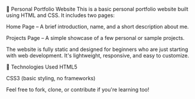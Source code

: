 💼 Personal Portfolio Website
This is a basic personal portfolio website built using HTML and CSS. It includes two pages:

Home Page – A brief introduction, name, and a short description about me.

Projects Page – A simple showcase of a few personal or sample projects.

The website is fully static and designed for beginners who are just starting with web development. It's lightweight, responsive, and easy to customize.

🚀 Technologies Used
HTML5

CSS3 (basic styling, no frameworks)

Feel free to fork, clone, or contribute if you're learning too!
